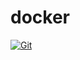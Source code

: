 # docker

[![Git](https://app.soluble.cloud/api/v1/public/badges/d0934772-745e-410d-892b-6d3d38310fa7.svg?orgId=405986230211)](https://app.soluble.cloud/repos/details/github.com/paradoxxs/docker?orgId=405986230211)  

